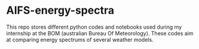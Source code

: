 # AIFS-energy-spectra
This repo stores different python codes and notebooks used during my internship at the BOM (australian Bureau Of Meteorology). These codes aim at comparing energy spectrums of several weather models.
